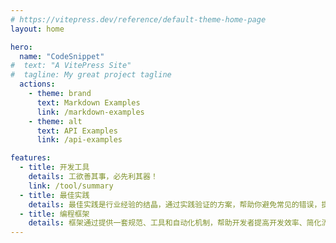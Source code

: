 ```yaml
---
# https://vitepress.dev/reference/default-theme-home-page
layout: home

hero:
  name: "CodeSnippet"
#  text: "A VitePress Site"
#  tagline: My great project tagline
  actions:
    - theme: brand
      text: Markdown Examples
      link: /markdown-examples
    - theme: alt
      text: API Examples
      link: /api-examples

features:
  - title: 开发工具
    details: 工欲善其事，必先利其器！
    link: /tool/summary
  - title: 最佳实践
    details: 最佳实践是行业经验的结晶，通过实践验证的方案，帮助你避免常见的错误，提升工作效率。
  - title: 编程框架
    details: 框架通过提供一套规范、工具和自动化机制，帮助开发者提高开发效率、简化流程、增强代码质量，并促进代码的可维护性和扩展性。
---
```


